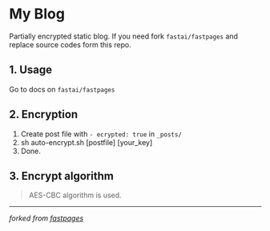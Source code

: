 # My Blog
Partially encrypted static blog. If you need fork ```fastai/fastpages``` and replace source codes form this repo.

## 1. Usage
Go to docs on ```fastai/fastpages```

## 2. Encryption
1. Create post file with ```- ecrypted: true``` in ```_posts/```
2. sh auto-encrypt.sh [postfile] [your_key]
3. Done.

## 3. Encrypt algorithm
> AES-CBC algorithm is used.
---

_forked from [fastpages](https://github.com/fastai/fastpages)_
